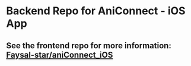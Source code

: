 # Backend Repo for AniConnect - iOS App

## See the frontend repo for more information: [Faysal-star/aniConnect_iOS](https://github.com/Faysal-star/aniConnect_iOS)

